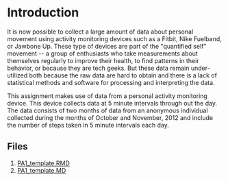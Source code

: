 # Introduction

It is now possible to collect a large amount of data about personal movement using activity monitoring devices such as a Fitbit, Nike Fuelband, or Jawbone Up. These type of devices are part of the "quantified self" movement -- a group of enthusiasts who take measurements about themselves regularly to improve their health, to find patterns in their behavior, or because they are tech geeks. But these data remain under-utilized both because the raw data are hard to obtain and there is a lack of statistical methods and software for processing and interpreting the data.

This assignment makes use of data from a personal activity monitoring device. This device collects data at 5 minute intervals through out the day. The data consists of two months of data from an anonymous individual collected during the months of October and November, 2012 and include the number of steps taken in 5 minute intervals each day.

## Files
1. [PA1_template.RMD][1]
2. [PA1_template.MD][2]

[1]: https://github.com/jlalhuber/Reproducible_Research/blob/master/PA1_template.Rmd
[2]: https://github.com/jlalhuber/Reproducible_Research/blob/master/PA1_template.md
